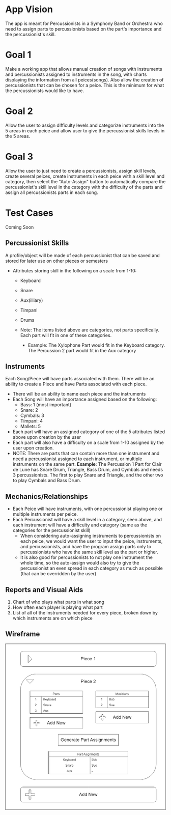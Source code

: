 # App Vision

The app is meant for Percussionists in a Symphony Band or Orchestra who need to assign parts to percussionists based on the part's importance and the percussionist's skill.

# Goal 1

Make a working app that allows manual creation of songs with instruments and percussionists assigned to instruments in the song, with charts displaying the information from all peices(songs). Also allow the creation of percussionists that can be chosen for a peice. This is the minimum for what the percussionists would like to have.

# Goal 2

Allow the user to assign difficulty levels and categorize instruments into the 5 areas in each peice and allow user to give the percussionist skills levels in the 5 areas.

# Goal 3

Allow the user to just need to create a percussionists, assign skill levels, create several peices, create instruments in each peice with a skill level and category, then select the "Auto-Assign" button to automatically compare the percussionist's skill level in the category with the difficulty of the parts and assign all percussionists parts in each song.

# Test Cases

Coming Soon

## Percussionist Skills

A profile/object will be made of each percussionist that can be saved and stored for later use on other pieces or semesters
- Attributes storing skill in the following on a scale from 1-10:
  - Keyboard
  - Snare
  - Aux(illiary)
  - Timpani
  - Drums
 
  - Note: The items listed above are categories, not parts specifically. Each part will fit in one of these categories.
    - Example: The Xylophone Part would fit in the Keyboard category. The Percussion 2 part would fit in the Aux category

## Instruments

Each Song/Piece will have parts associated with them. There will be an ability to create a Piece and have Parts associated with each piece. 
- There will be an ability to name each piece and the instruments
- Each Song will have an importance assigned based on the following:
  - Bass: 1 (most important)
  - Snare: 2
  - Cymbals: 3
  - Timpani: 4
  - Mallets: 5
- Each part will have an assigned category of one of the 5 attributes listed above upon creation by the user
- Each part will also have a difficulty on a scale from 1-10 assigned by the user upon creation.
- NOTE: There are parts that can contain more than one instrument and need a percussionist assigned to each instrument, or multiple instruments on the same part.
  **Example**: The Percussion 1 Part for Clair de Lune has Snare Drum, Triangle, Bass Drum, and Cymbals and needs 3 percussionists. The first to play Snare and Triangle, and the other two to play Cymbals and Bass Drum.

## Mechanics/Relationships
- Each Peice will have instruments, with one percussionist playing one or multiple instruments per peice.
- Each Percussionist will have a skill level in a category, seen above, and each instrument will have a difficulty and category (same as the categories for the percussionist skill)
  - When considering auto-assigning instruments to percussionists on each peice, we would want the user to input the peice, instruments, and percussionists, and have the program assign parts only to percussionists who have the same skill level as the part or higher.
  - It is also good for percussionists to not play one instrument the whole time, so the auto-assign would also try to give the percussionist an even spread in each category as much as possible (that can be overridden by the user)

## Reports and Visual Aids

1. Chart of who plays what parts in what song
2. How often each player is playing what part
3. List of all of the instruments needed for every piece, broken down by which instruments are on which piece 

## Wireframe

![Part Assigner Web App Wireframe](https://github.com/calquinton/part-assigner/blob/main/images/Part%20Assigner%20Web%20App%20Wireframe.png)
